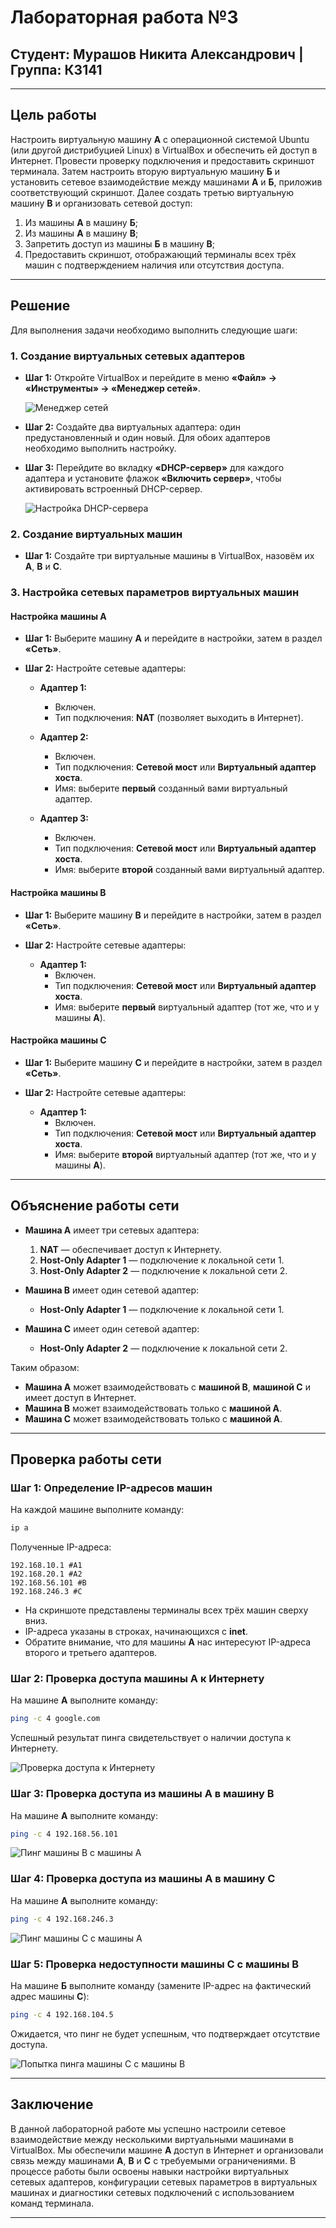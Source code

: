 # Лабораторная работа №3
## Студент: Мурашов Никита Александрович | Группа: К3141

---

## Цель работы

Настроить виртуальную машину **А** с операционной системой Ubuntu (или другой дистрибуцией Linux) в VirtualBox и обеспечить ей доступ в Интернет. Провести проверку подключения и предоставить скриншот терминала. Затем настроить вторую виртуальную машину **Б** и установить сетевое взаимодействие между машинами **А** и **Б**, приложив соответствующий скриншот. Далее создать третью виртуальную машину **В** и организовать сетевой доступ:

1. Из машины **А** в машину **Б**;
2. Из машины **А** в машину **В**;
3. Запретить доступ из машины **Б** в машину **В**;
4. Предоставить скриншот, отображающий терминалы всех трёх машин с подтверждением наличия или отсутствия доступа.

---

## Решение

Для выполнения задачи необходимо выполнить следующие шаги:

### 1. Создание виртуальных сетевых адаптеров

- **Шаг 1:** Откройте VirtualBox и перейдите в меню **«Файл» → «Инструменты» → «Менеджер сетей»**.

  ![Менеджер сетей](https://github.com/user-attachments/assets/b58173d2-7129-4fe5-9f49-16227afcc5df)

- **Шаг 2:** Создайте два виртуальных адаптера: один предустановленный и один новый. Для обоих адаптеров необходимо выполнить настройку.

- **Шаг 3:** Перейдите во вкладку **«DHCP-сервер»** для каждого адаптера и установите флажок **«Включить сервер»**, чтобы активировать встроенный DHCP-сервер.

  ![Настройка DHCP-сервера](https://github.com/user-attachments/assets/b902b70a-ec24-472d-bd7b-1e10b6bffab8)

### 2. Создание виртуальных машин

- **Шаг 1:** Создайте три виртуальные машины в VirtualBox, назовём их **A**, **B** и **C**.

### 3. Настройка сетевых параметров виртуальных машин

#### Настройка машины **A**

- **Шаг 1:** Выберите машину **A** и перейдите в настройки, затем в раздел **«Сеть»**.

- **Шаг 2:** Настройте сетевые адаптеры:

  - **Адаптер 1:**
    - Включен.
    - Тип подключения: **NAT** (позволяет выходить в Интернет).

  - **Адаптер 2:**
    - Включен.
    - Тип подключения: **Сетевой мост** или **Виртуальный адаптер хоста**.
    - Имя: выберите **первый** созданный вами виртуальный адаптер.

  - **Адаптер 3:**
    - Включен.
    - Тип подключения: **Сетевой мост** или **Виртуальный адаптер хоста**.
    - Имя: выберите **второй** созданный вами виртуальный адаптер.

#### Настройка машины **B**

- **Шаг 1:** Выберите машину **B** и перейдите в настройки, затем в раздел **«Сеть»**.

- **Шаг 2:** Настройте сетевые адаптеры:

  - **Адаптер 1:**
    - Включен.
    - Тип подключения: **Сетевой мост** или **Виртуальный адаптер хоста**.
    - Имя: выберите **первый** виртуальный адаптер (тот же, что и у машины **A**).
  
#### Настройка машины **C**

- **Шаг 1:** Выберите машину **C** и перейдите в настройки, затем в раздел **«Сеть»**.

- **Шаг 2:** Настройте сетевые адаптеры:

  - **Адаптер 1:**
    - Включен.
    - Тип подключения: **Сетевой мост** или **Виртуальный адаптер хоста**.
    - Имя: выберите **второй** виртуальный адаптер (тот же, что и у машины **А**).
---

## Объяснение работы сети

- **Машина A** имеет три сетевых адаптера:

  1. **NAT** — обеспечивает доступ к Интернету.
  2. **Host-Only Adapter 1** — подключение к локальной сети 1.
  3. **Host-Only Adapter 2** — подключение к локальной сети 2.

- **Машина B** имеет один сетевой адаптер:

  - **Host-Only Adapter 1** — подключение к локальной сети 1.

- **Машина C** имеет один сетевой адаптер:

  - **Host-Only Adapter 2** — подключение к локальной сети 2.

Таким образом:

- **Машина А** может взаимодействовать с **машиной B**, **машиной C** и имеет доступ в Интернет.
- **Машина B** может взаимодействовать только с **машиной А**.
- **Машина C** может взаимодействовать только с **машиной А**.

---

## Проверка работы сети

### Шаг 1: Определение IP-адресов машин

На каждой машине выполните команду:

```bash
ip a
```

Полученные IP-адреса:

```
192.168.10.1 #A1
192.168.20.1 #A2
192.168.56.101 #B
192.168.246.3 #C
```

- На скриншоте представлены терминалы всех трёх машин сверху вниз.
- IP-адреса указаны в строках, начинающихся с **inet**.
- Обратите внимание, что для машины **А** нас интересуют IP-адреса второго и третьего адаптеров.

### Шаг 2: Проверка доступа машины **А** к Интернету

На машине **А** выполните команду:

```bash
ping -c 4 google.com
```

Успешный результат пинга свидетельствует о наличии доступа к Интернету.

![Проверка доступа к Интернету](https://github.com/user-attachments/assets/6a6ac1ff-96ee-43ec-b185-d4fcb53810c1)

### Шаг 3: Проверка доступа из машины **А** в машину **B**

На машине **А** выполните команду:

```bash
ping -c 4 192.168.56.101
```

![Пинг машины B с машины А](![image](https://github.com/user-attachments/assets/1a20d955-0101-4927-99cc-991f19f0aa5f))

### Шаг 4: Проверка доступа из машины **А** в машину **C**

На машине **А** выполните команду:

```bash
ping -c 4 192.168.246.3
```

![Пинг машины C с машины А](https://github.com/user-attachments/assets/05f69dfe-9819-41d0-99a6-78fa0cf3248c)

### Шаг 5: Проверка недоступности машины **C** с машины **B**

На машине **Б** выполните команду (замените IP-адрес на фактический адрес машины **C**):

```bash
ping -c 4 192.168.104.5
```

Ожидается, что пинг не будет успешным, что подтверждает отсутствие доступа.

![Попытка пинга машины C с машины B](https://github.com/user-attachments/assets/248ba6b2-0bce-4868-8b5e-2f5179253af6)

---

## Заключение

В данной лабораторной работе мы успешно настроили сетевое взаимодействие между несколькими виртуальными машинами в VirtualBox. Мы обеспечили машине **А** доступ в Интернет и организовали связь между машинами **А**, **B** и **C** с требуемыми ограничениями. В процессе работы были освоены навыки настройки виртуальных сетевых адаптеров, конфигурации сетевых параметров в виртуальных машинах и диагностики сетевых подключений с использованием команд терминала.

---
